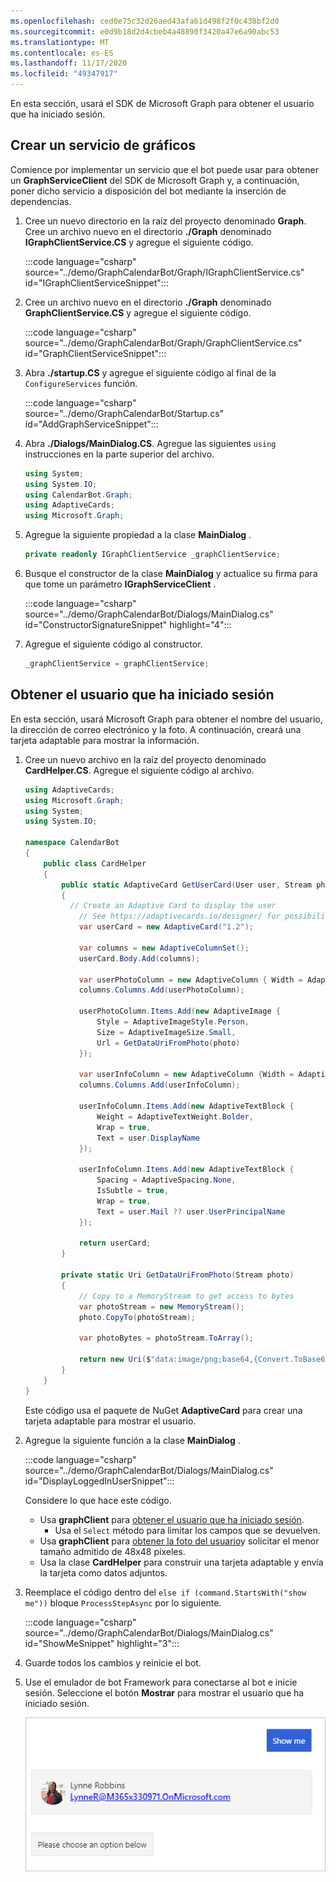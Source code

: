 ```yaml
---
ms.openlocfilehash: ced0e75c32d26aed43afa61d498f2f0c438bf2d0
ms.sourcegitcommit: e0d9b18d2d4cbeb4a48890f3420a47e6a90abc53
ms.translationtype: MT
ms.contentlocale: es-ES
ms.lasthandoff: 11/17/2020
ms.locfileid: "49347917"
---
```

<!-- markdownlint-disable MD002 MD041 -->

En esta sección, usará el SDK de Microsoft Graph para obtener el usuario que ha iniciado sesión.

## <a name="create-a-graph-service"></a>Crear un servicio de gráficos

Comience por implementar un servicio que el bot puede usar para obtener un **GraphServiceClient** del SDK de Microsoft Graph y, a continuación, poner dicho servicio a disposición del bot mediante la inserción de dependencias.

1. Cree un nuevo directorio en la raíz del proyecto denominado **Graph**. Cree un archivo nuevo en el directorio **./Graph** denominado **IGraphClientService.CS** y agregue el siguiente código.

    :::code language="csharp" source="../demo/GraphCalendarBot/Graph/IGraphClientService.cs" id="IGraphClientServiceSnippet":::

1. Cree un archivo nuevo en el directorio **./Graph** denominado **GraphClientService.CS** y agregue el siguiente código.

    :::code language="csharp" source="../demo/GraphCalendarBot/Graph/GraphClientService.cs" id="GraphClientServiceSnippet":::

1. Abra **./startup.CS** y agregue el siguiente código al final de la `ConfigureServices` función.

    :::code language="csharp" source="../demo/GraphCalendarBot/Startup.cs" id="AddGraphServiceSnippet":::

1. Abra **./Dialogs/MainDialog.CS**. Agregue las siguientes `using` instrucciones en la parte superior del archivo.

    ```csharp
    using System;
    using System.IO;
    using CalendarBot.Graph;
    using AdaptiveCards;
    using Microsoft.Graph;
    ```

1. Agregue la siguiente propiedad a la clase **MainDialog** .

    ```csharp
    private readonly IGraphClientService _graphClientService;
    ```

1. Busque el constructor de la clase **MainDialog** y actualice su firma para que tome un parámetro **IGraphServiceClient** .

    :::code language="csharp" source="../demo/GraphCalendarBot/Dialogs/MainDialog.cs" id="ConstructorSignatureSnippet" highlight="4":::

1. Agregue el siguiente código al constructor.

    ```csharp
    _graphClientService = graphClientService;
    ```

## <a name="get-the-logged-on-user"></a>Obtener el usuario que ha iniciado sesión

En esta sección, usará Microsoft Graph para obtener el nombre del usuario, la dirección de correo electrónico y la foto. A continuación, creará una tarjeta adaptable para mostrar la información.

1. Cree un nuevo archivo en la raíz del proyecto denominado **CardHelper.CS**. Agregue el siguiente código al archivo.

    ```csharp
    using AdaptiveCards;
    using Microsoft.Graph;
    using System;
    using System.IO;

    namespace CalendarBot
    {
        public class CardHelper
        {
            public static AdaptiveCard GetUserCard(User user, Stream photo)
            {
              // Create an Adaptive Card to display the user
                // See https://adaptivecards.io/designer/ for possibilities
                var userCard = new AdaptiveCard("1.2");

                var columns = new AdaptiveColumnSet();
                userCard.Body.Add(columns);

                var userPhotoColumn = new AdaptiveColumn { Width = AdaptiveColumnWidth.Auto };
                columns.Columns.Add(userPhotoColumn);

                userPhotoColumn.Items.Add(new AdaptiveImage {
                    Style = AdaptiveImageStyle.Person,
                    Size = AdaptiveImageSize.Small,
                    Url = GetDataUriFromPhoto(photo)
                });

                var userInfoColumn = new AdaptiveColumn {Width = AdaptiveColumnWidth.Stretch };
                columns.Columns.Add(userInfoColumn);

                userInfoColumn.Items.Add(new AdaptiveTextBlock {
                    Weight = AdaptiveTextWeight.Bolder,
                    Wrap = true,
                    Text = user.DisplayName
                });

                userInfoColumn.Items.Add(new AdaptiveTextBlock {
                    Spacing = AdaptiveSpacing.None,
                    IsSubtle = true,
                    Wrap = true,
                    Text = user.Mail ?? user.UserPrincipalName
                });

                return userCard;
            }

            private static Uri GetDataUriFromPhoto(Stream photo)
            {
                // Copy to a MemoryStream to get access to bytes
                var photoStream = new MemoryStream();
                photo.CopyTo(photoStream);

                var photoBytes = photoStream.ToArray();

                return new Uri($"data:image/png;base64,{Convert.ToBase64String(photoBytes)}");
            }
        }
    }
    ```

    Este código usa el paquete de NuGet **AdaptiveCard** para crear una tarjeta adaptable para mostrar el usuario.

1. Agregue la siguiente función a la clase **MainDialog** .

    :::code language="csharp" source="../demo/GraphCalendarBot/Dialogs/MainDialog.cs" id="DisplayLoggedInUserSnippet":::

    Considere lo que hace este código.

    - Usa **graphClient** para [obtener el usuario que ha iniciado sesión](https://docs.microsoft.com/graph/api/user-get?view=graph-rest-1.0).
        - Usa el `Select` método para limitar los campos que se devuelven.
    - Usa **graphClient** para [obtener la foto del usuario](https://docs.microsoft.com/graph/api/profilephoto-get?view=graph-rest-1.0)y solicitar el menor tamaño admitido de 48x48 píxeles.
    - Usa la clase **CardHelper** para construir una tarjeta adaptable y envía la tarjeta como datos adjuntos.

1. Reemplace el código dentro del `else if (command.StartsWith("show me"))` bloque `ProcessStepAsync` por lo siguiente.

    :::code language="csharp" source="../demo/GraphCalendarBot/Dialogs/MainDialog.cs" id="ShowMeSnippet" highlight="3":::

1. Guarde todos los cambios y reinicie el bot.

1. Use el emulador de bot Framework para conectarse al bot e inicie sesión. Seleccione el botón **Mostrar** para mostrar el usuario que ha iniciado sesión.

    ![Captura de pantalla de la tarjeta adaptable que muestra al usuario](images/user-card.png)
